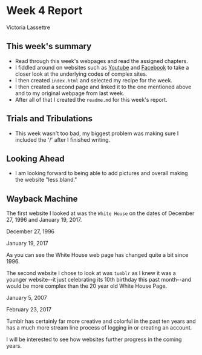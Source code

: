 # Week 4 Report
  Victoria Lassettre
## This week's summary
- Read through this week's webpages and read the assigned chapters.
- I fiddled around on websites such as [Youtube](www.youtube.com) and [Facebook](www.facebook.com) to take a closer look at the underlying codes of complex sites.
- I then created ``index.html`` and selected my recipe for the week.
- I then created a second page and linked it to the one mentioned above and to my original webpage from last week.
- After all of that I created the ``readme.md`` for this week's report.
<a href="VictoriaLassettre/341-Work/blob/master/hw-4/imgs/meep.png"></a>

## Trials and Tribulations
- This week wasn't too bad, my biggest problem was making sure I included the '/' after I finished writing.

## Looking Ahead
- I am looking forward to being able to add pictures and overall making the website "less bland."

## Wayback Machine

The first website I looked at was the ``White House`` on the dates of December 27, 1996 and January 19, 2017.

December 27, 1996
<a href="VictoriaLassettre/341-Work/blob/master/hw-4/imgs/WhiteHouse27/12/98.png"></a>
<a href="VictoriaLassettre/341-Work/blob/master/hw-4/imgs/WhiteHousecode27/12/98.png"></a>

January 19, 2017
<a href="VictoriaLassettre/341-Work/blob/master/hw-4/imgs/WhiteHouse19/1/17.png"></a>
<a href="VictoriaLassettre/341-Work/blob/master/hw-4/imgs/WhiteHousecode19/1/17.png"></a>

As you can see the White House web page has changed quite a bit since 1996.

The second website I chose to look at was ``tumblr`` as I knew it was a younger website--it just celebrating its 10th birthday this past month--and would be more complex than the 20 year old White House Page.

January 5, 2007
<a href="VictoriaLassettre/341-Work/blob/master/hw-4/imgs/Tumblr5/1/07.png"></a>

<a href="VictoriaLassettre/341-Work/blob/master/hw-4/imgs/Tumblrcode5/1/07.png"></a>

February 23, 2017
<a href="VictoriaLassettre/341-Work/blob/master/hw-4/imgs/Tumblr23/2/17.png"></a>

<a href="VictoriaLassettre/341-Work/blob/master/hw-4/imgs/Tumblrcode23/2/17.png"></a>

Tumblr has certainly far more creative and colorful in the past ten years and has a much more stream line process of logging in or creating an account.

I will be interested to see how websites further progress in the coming years. 
